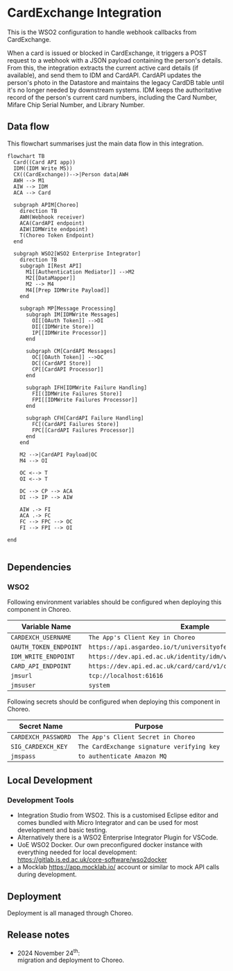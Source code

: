 # CardExchange Integration

This is the WSO2 configuration to handle webhook callbacks from CardExchange.

When a card is issued or blocked in CardExchange, it triggers a POST request to a webhook with a JSON payload 
containing the person's details. From this, the integration extracts the current active card details (if available), 
and send them to IDM and CardAPI. CardAPI updates the person's photo in the Datastore and maintains the legacy CardDB 
table until it's no longer needed by downstream systems. IDM keeps the authoritative record of the person's current 
card numbers, including the Card Number, Mifare Chip Serial Number, and Library Number.

## Data flow
This flowchart summarises just the main data flow in this integration. 

```mermaid
flowchart TB
  Card((Card API app))
  IDM((IDM Write MS))
  CX((CardExchange))-->|Person data|AWH
  AWH --> M1
  AIW --> IDM
  ACA --> Card

  subgraph APIM[Choreo]
    direction TB
    AWH(Webhook receiver)
    ACA(CardAPI endpoint)
    AIW(IDMWrite endpoint)
    T(Choreo Token Endpoint)
  end

  subgraph WSO2[WSO2 Enterprise Integrator]
    direction TB
    subgraph I[Rest API]
      M1[[Authentication Mediator]] -->M2
      M2[[DataMapper]]
      M2 --> M4
      M4[[Prep IDMWrite Payload]]
    end

    subgraph MP[Message Processing]
      subgraph IM[IDMWrite Messages]
        OI[[OAuth Token]] -->DI
        DI[(IDMWrite Store)]
        IP[[IDMWrite Processor]]
      end

      subgraph CM[CardAPI Messages]
        OC[[OAuth Token]] -->DC
        DC[(CardAPI Store)]
        CP[[CardAPI Processor]]
      end

      subgraph IFH[IDMWrite Failure Handling]
        FI[(IDMWrite Failures Store)]
        FPI[[IDMWrite Failures Processor]]
      end

      subgraph CFH[CardAPI Failure Handling]
        FC[(CardAPI Failures Store)]
        FPC[[CardAPI Failures Processor]]
      end
    end

    M2 -->|CardAPI Payload|OC
    M4 --> OI

    OC <--> T
    OI <--> T

    DC --> CP --> ACA
    DI --> IP --> AIW

    AIW .-> FI
    ACA .-> FC
    FC --> FPC --> OC
    FI --> FPI --> OI

end
   
```

## Dependencies

### WSO2
Following environment variables should be configured when deploying this component in Choreo.

| Variable Name           | Example                                                          |
|-------------------------|------------------------------------------------------------------|
| `CARDEXCH_USERNAME`     | `The App's Client Key in Choreo`                                 |
| `OAUTH_TOKEN_ENDPOINT`  | `https://api.asgardeo.io/t/universityofedinburgh/oauth2/token`   |
| `IDM_WRITE_ENDPOINT`    | `https://dev.api.ed.ac.uk/identity/idm/v1/persons`               |
| `CARD_API_ENDPOINT`     | `https://dev.api.ed.ac.uk/card/card/v1/cardexchange`             |
| `jmsurl`                | `tcp://localhost:61616`                                          |
| `jmsuser`               | `system`                                                         | 

Following secrets should be configured when deploying this component in Choreo.

| Secret Name         | Purpose                                     |
|---------------------|---------------------------------------------|
| `CARDEXCH_PASSWORD` | `The App's Client Secret in Choreo`         |
| `SIG_CARDEXCH_KEY`  | `The CardExchange signature verifying key`  |
| `jmspass`           | `to authenticate Amazon MQ`                 |

## Local Development

### Development Tools

- Integration Studio from WSO2. This is a customised Eclipse editor and comes bundled with Micro Integrator and can be used for most development and basic testing.
- Alternatively there is a WSO2 Enterprise Integrator Plugin for VSCode.
- UoE WSO2 Docker. Our own preconfigured docker instance with everything needed for local development: \
  <https://gitlab.is.ed.ac.uk/core-software/wso2docker>
- a Mocklab <https://app.mocklab.io/> account or similar to mock API calls during development.

## Deployment

Deployment is all managed through Choreo.

## Release notes


- 2024 November 24<sup>th</sup>:   
  migration and deployment to Choreo.
